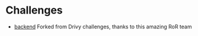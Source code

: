 # Challenges

- [backend](https://github.com/agence-fast/jobs/tree/master/backend)
Forked from Drivy challenges, thanks to this amazing RoR team
